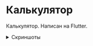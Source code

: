 # Калькулятор
Калькулятор. Написан на Flutter. 

<details>
<summary>Скриншоты</summary>

<img src=".github/images/img_1.png" alt="Скриншот главной страницы калькулятора">

</details>